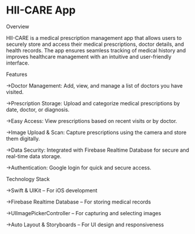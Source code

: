 # HII-CARE App

Overview

HII-CARE is a medical prescription management app that allows users to securely store and access their medical prescriptions, doctor details, and health records. The app ensures seamless tracking of medical history and improves healthcare management with an intuitive and user-friendly interface.

Features

->Doctor Management: Add, view, and manage a list of doctors you have visited.

->Prescription Storage: Upload and categorize medical prescriptions by date, doctor, or diagnosis.

->Easy Access: View prescriptions based on recent visits or by doctor.

->Image Upload & Scan: Capture prescriptions using the camera and store them digitally.

->Data Security: Integrated with Firebase Realtime Database for secure and real-time data storage.

->Authentication: Google login for quick and secure access.

Technology Stack

->Swift & UIKit – For iOS development

->Firebase Realtime Database – For storing medical records

->UIImagePickerController – For capturing and selecting images

->Auto Layout & Storyboards – For UI design and responsiveness
